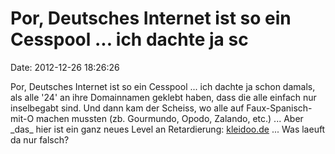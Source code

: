 Por, Deutsches Internet ist so ein Cesspool \... ich dachte ja sc
=================================================================

Date: 2012-12-26 18:26:26

Por, Deutsches Internet ist so ein Cesspool \... ich dachte ja schon
damals, als alle \'24\' an ihre Domainnamen geklebt haben, dass die alle
einfach nur inselbegabt sind. Und dann kam der Scheiss, wo alle auf
Faux-Spanisch-mit-O machen mussten (zb. Gourmundo, Opodo, Zalando, etc.)
\... Aber \_das\_ hier ist ein ganz neues Level an Retardierung:
[kleidoo.de](https://www.kleidoo.de/) \... Was laeuft da nur falsch?
